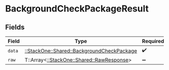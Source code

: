 # BackgroundCheckPackageResult


## Fields

| Field                                                                                       | Type                                                                                        | Required                                                                                    | Description                                                                                 |
| ------------------------------------------------------------------------------------------- | ------------------------------------------------------------------------------------------- | ------------------------------------------------------------------------------------------- | ------------------------------------------------------------------------------------------- |
| `data`                                                                                      | [::StackOne::Shared::BackgroundCheckPackage](../../models/shared/backgroundcheckpackage.md) | :heavy_check_mark:                                                                          | N/A                                                                                         |
| `raw`                                                                                       | T::Array<[::StackOne::Shared::RawResponse](../../models/shared/rawresponse.md)>             | :heavy_minus_sign:                                                                          | N/A                                                                                         |